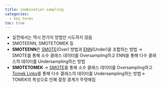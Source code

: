 ```yaml
---
title: combination sampling
categories:
  - key_terms
toc: true
---
```


- 실전에서는 역시 한가지 방법만 시도하지 않음 
- SMOTEENN, SMOTETOMEK 등 
- **SMOTEENN**은 [SMOTE](https://code7ssage.github.io/key_terms/SMOTE/)(Over) 방법과 [ENN](https://code7ssage.github.io/key_terms/ENN/)(Under)을 조합하는 방법 
    → SMOTE를 통해 소수 클래스 데이터를 Oversampling하고 ENN을 통해 다수 클래스의 데이터를 Undersampling하는 방법 
- **SMOTETOMEK** → [SMOTE](https://code7ssage.github.io/key_terms/SMOTE/)를 통해 소수 클래스 데이터를 Oversampling하고 [Tomek Links](https://code7ssage.github.io/key_terms/Tomek-Links/)를 통해 다수 클래스의 데이터를 Undersampling하는 방법→ TOMEK의 특성으로 인해 결정 경계가 뚜렷해짐